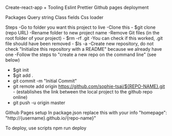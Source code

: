 Create-react-app +
Tooling
Eslint
Prettier
Github pages deployment

Packages
Query string
Class fields
Css loader

Steps
-Go to folder you want this project to live
-Clone this - $git clone (repo URL)
-Rename folder to new project name
-Remove Git files (in the root folder of your project) - $rm -rf .git
-You can check if this worked, .git file should have been removed - \$ls -a
-Create new repository, do not check "Initialize this repository with a README" because we already have one
-Follow the steps to "create a new repo on the command line" (see below)
 - \$git init
 - \$git add .
 - git commit -m "Initial Commit"
 - git remote add origin https://github.com/sophie-tsai/${REPO-NAME}.git - (establishes the link between the local project to the github repo online)
 - git push -u origin master

Github Pages setup
In package.json replace this with your info
"homepage": "http://{username}.github.io/{repo-name}"

To deploy, use scripts
npm run deploy
